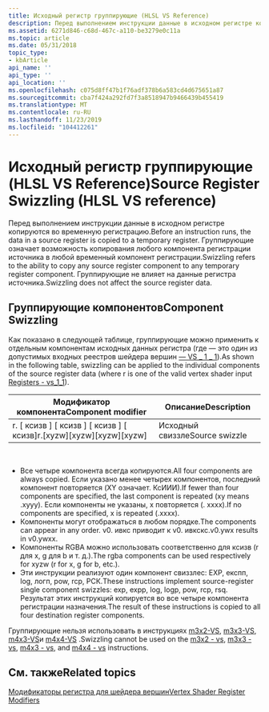 ```yaml
---
title: Исходный регистр группирующие (HLSL VS Reference)
description: Перед выполнением инструкции данные в исходном регистре копируются во временную регистрацию. Группирующие означает возможность копирования любого компонента регистрации источника в любой временный компонент регистрации. Группирующие не влияет на данные регистра источника.
ms.assetid: 6271d846-c68d-467c-a110-be3279e0c11a
ms.topic: article
ms.date: 05/31/2018
topic_type:
- kbArticle
api_name: ''
api_type: ''
api_location: ''
ms.openlocfilehash: c075d8ff47b1f76adf378b6a583cd4d675651a87
ms.sourcegitcommit: cba7f424a292fd7f3a8518947b9466439b455419
ms.translationtype: MT
ms.contentlocale: ru-RU
ms.lasthandoff: 11/23/2019
ms.locfileid: "104412261"
---
```

# <a name="source-register-swizzling-hlsl-vs-reference"></a><span data-ttu-id="95d03-105">Исходный регистр группирующие (HLSL VS Reference)</span><span class="sxs-lookup"><span data-stu-id="95d03-105">Source Register Swizzling (HLSL VS reference)</span></span>

<span data-ttu-id="95d03-106">Перед выполнением инструкции данные в исходном регистре копируются во временную регистрацию.</span><span class="sxs-lookup"><span data-stu-id="95d03-106">Before an instruction runs, the data in a source register is copied to a temporary register.</span></span> <span data-ttu-id="95d03-107">Группирующие означает возможность копирования любого компонента регистрации источника в любой временный компонент регистрации.</span><span class="sxs-lookup"><span data-stu-id="95d03-107">Swizzling refers to the ability to copy any source register component to any temporary register component.</span></span> <span data-ttu-id="95d03-108">Группирующие не влияет на данные регистра источника.</span><span class="sxs-lookup"><span data-stu-id="95d03-108">Swizzling does not affect the source register data.</span></span>

## <a name="component-swizzling"></a><span data-ttu-id="95d03-109">Группирующие компонентов</span><span class="sxs-lookup"><span data-stu-id="95d03-109">Component Swizzling</span></span>

<span data-ttu-id="95d03-110">Как показано в следующей таблице, группирующие можно применить к отдельным компонентам исходных данных регистра (где — это один из допустимых входных реестров шейдера вершин [— VS \_ 1 \_ 1](dx9-graphics-reference-asm-vs-registers-vs-1-1.md)).</span><span class="sxs-lookup"><span data-stu-id="95d03-110">As shown in the following table, swizzling can be applied to the individual components of the source register data (where r is one of the valid vertex shader input [Registers - vs\_1\_1](dx9-graphics-reference-asm-vs-registers-vs-1-1.md)).</span></span>



| <span data-ttu-id="95d03-111">Модификатор компонента</span><span class="sxs-lookup"><span data-stu-id="95d03-111">Component modifier</span></span>                 | <span data-ttu-id="95d03-112">Описание</span><span class="sxs-lookup"><span data-stu-id="95d03-112">Description</span></span>    |
|------------------------------------|----------------|
| <span data-ttu-id="95d03-113">r. \[ ксизв \] \[ ксизв \] \[ ксизв \] \[ ксизв\]</span><span class="sxs-lookup"><span data-stu-id="95d03-113">r.\[xyzw\]\[xyzw\]\[xyzw\]\[xyzw\]</span></span> | <span data-ttu-id="95d03-114">Исходный свиззле</span><span class="sxs-lookup"><span data-stu-id="95d03-114">Source swizzle</span></span> |



 

-   <span data-ttu-id="95d03-115">Все четыре компонента всегда копируются.</span><span class="sxs-lookup"><span data-stu-id="95d03-115">All four components are always copied.</span></span> <span data-ttu-id="95d03-116">Если указано менее четырех компонентов, последний компонент повторяется (XY означает. КсИИИ).</span><span class="sxs-lookup"><span data-stu-id="95d03-116">If fewer than four components are specified, the last component is repeated (xy means .xyyy).</span></span> <span data-ttu-id="95d03-117">Если компоненты не указаны, x повторяется (. xxxx).</span><span class="sxs-lookup"><span data-stu-id="95d03-117">If no components are specified, x is repeated (.xxxx).</span></span>
-   <span data-ttu-id="95d03-118">Компоненты могут отображаться в любом порядке.</span><span class="sxs-lookup"><span data-stu-id="95d03-118">The components can appear in any order.</span></span> <span data-ttu-id="95d03-119">v0. ивкс приводит к v0. ивкскс.</span><span class="sxs-lookup"><span data-stu-id="95d03-119">v0.ywx results in v0.ywxx.</span></span>
-   <span data-ttu-id="95d03-120">Компоненты RGBA можно использовать соответственно для ксизв (r для x, g для b и т. д.).</span><span class="sxs-lookup"><span data-stu-id="95d03-120">The rgba components can be used respectively for xyzw (r for x, g for b, etc.).</span></span>
-   <span data-ttu-id="95d03-121">Эти инструкции реализуют один компонент свиззлес: EXP, експп, log, логп, pow, rcp, РСК.</span><span class="sxs-lookup"><span data-stu-id="95d03-121">These instructions implement source-register single component swizzles: exp, expp, log, logp, pow, rcp, rsq.</span></span> <span data-ttu-id="95d03-122">Результат этих инструкций копируется во все четыре компонента регистрации назначения.</span><span class="sxs-lookup"><span data-stu-id="95d03-122">The result of these instructions is copied to all four destination register components.</span></span>

<span data-ttu-id="95d03-123">Группирующие нельзя использовать в инструкциях [m3x2-VS](m3x2---vs.md), [m3x3-VS](m3x3---vs.md), [m4x3-VS](m4x3---vs.md)и [m4x4-VS](m4x4---vs.md) .</span><span class="sxs-lookup"><span data-stu-id="95d03-123">Swizzling cannot be used on the [m3x2 - vs](m3x2---vs.md), [m3x3 - vs](m3x3---vs.md), [m4x3 - vs](m4x3---vs.md), and [m4x4 - vs](m4x4---vs.md) instructions.</span></span>

## <a name="related-topics"></a><span data-ttu-id="95d03-124">См. также</span><span class="sxs-lookup"><span data-stu-id="95d03-124">Related topics</span></span>

<dl> <dt>

[<span data-ttu-id="95d03-125">Модификаторы регистра для шейдера вершин</span><span class="sxs-lookup"><span data-stu-id="95d03-125">Vertex Shader Register Modifiers</span></span>](dx9-graphics-reference-asm-vs-registers-modifiers.md)
</dt> </dl>

 

 




